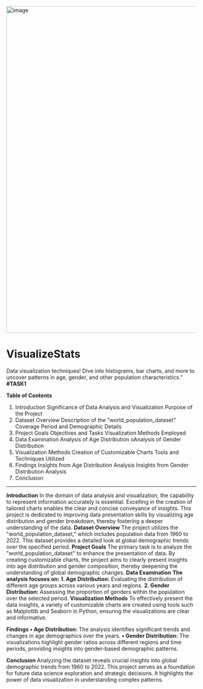 <img width="863" alt="image" src="https://github.com/Kirthiga-D/VisualizeStats/assets/123620148/bb456957-1093-4c4a-9365-6248de0ceb61">

# VisualizeStats
Data visualization techniques! Dive into histograms, bar charts, and more to uncover patterns in age, gender, and other population characteristics.”
**#TASK1**


**Table of Contents**
1.	Introduction
Significance of Data Analysis and Visualization
Purpose of the Project
2.	Dataset Overview
Description of the "world_population_dataset"
Coverage Period and Demographic Details
3.	Project Goals
Objectives and Tasks
Visualization Methods Employed
4.	Data Examination
Analysis of Age Distribution
oAnalysis of Gender Distribution
5.	Visualization Methods
Creation of Customizable Charts
Tools and Techniques Utilized
6.	Findings
Insights from Age Distribution Analysis
Insights from Gender Distribution Analysis
7.	Conclusion
________________________________________

**Introduction**
In the domain of data analysis and visualization, the capability to represent information accurately is essential. Excelling in the creation of tailored charts enables the clear and concise conveyance of insights. This project is dedicated to improving data presentation skills by visualizing age distribution and gender breakdown, thereby fostering a deeper understanding of the data.
**Dataset Overview**
The project utilizes the "world_population_dataset," which includes population data from 1960 to 2022. This dataset provides a detailed look at global demographic trends over the specified period.
**Project Goals**
The primary task is to analyze the "world_population_dataset" to enhance the presentation of data. By creating customizable charts, the project aims to clearly present insights into age distribution and gender composition, thereby deepening the understanding of global demographic changes.
**Data Examination**
**The analysis focuses on:**
**1.	Age Distribution:** Evaluating the distribution of different age groups across various years and regions.
**2.	Gender Distribution:** Assessing the proportion of genders within the population over the selected period.
**Visualization Methods**
To effectively present the data insights, a variety of customizable charts are created using tools such as Matplotlib and Seaborn in Python, ensuring the visualizations are clear and informative.

**Findings**
**•	Age Distribution:** The analysis identifies significant trends and changes in age demographics over the years.
**•	Gender Distribution:** The visualizations highlight gender ratios across different regions and time periods, providing insights into gender-based demographic patterns.


**Conclusion**
Analyzing the dataset reveals crucial insights into global demographic trends from 1960 to 2022. This project serves as a foundation for future data science exploration and strategic decisions. It highlights the power of data visualization in understanding complex patterns.


